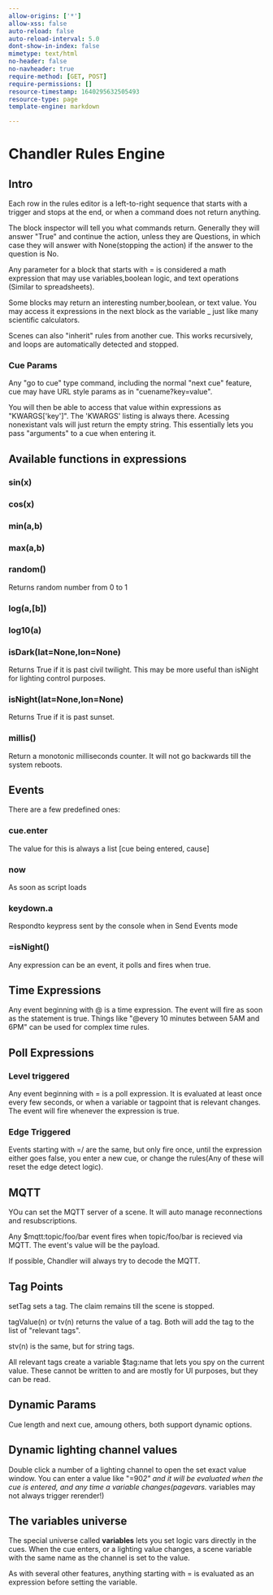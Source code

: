 ```yaml
---
allow-origins: ['*']
allow-xss: false
auto-reload: false
auto-reload-interval: 5.0
dont-show-in-index: false
mimetype: text/html
no-header: false
no-navheader: true
require-method: [GET, POST]
require-permissions: []
resource-timestamp: 1640295632505493
resource-type: page
template-engine: markdown

---
```

Chandler Rules Engine
=====================

## Intro

Each row in the rules editor is a left-to-right sequence that starts with a trigger and stops at the end, or when a command does not return anything.

The block inspector will tell you what commands return. Generally they will answer "True" and continue the action, unless they are Questions,
in which case they will answer with None(stopping the action) if the answer to the question is No.

Any parameter for a block that starts with = is considered a math expression that may use variables,boolean logic, and text operations (Similar to spreadsheets).

Some blocks may return an interesting number,boolean, or text value. You may access it expressions in the next block as the variable _ just like many scientific calculators.

Scenes can also "inherit" rules from another cue. This works recursively, and loops are automatically detected and stopped.

### Cue Params

Any "go to cue" type command, including the normal "next cue" feature, cue may have URL style params as in "cuename?key=value".

You will then  be able to access that value within expressions as "KWARGS['key']".  The 'KWARGS' listing is always there. Acessing nonexistant vals will just return
the empty string.  This essentially lets you pass "arguments" to a cue when entering it.


## Available functions in expressions

### sin(x)
### cos(x)
### min(a,b)
### max(a,b)
### random()
Returns random number from 0 to 1
### log(a,[b])
### log10(a)

### isDark(lat=None,lon=None)
Returns True if it is past civil twilight. This may be more useful than isNight for lighting control purposes.

### isNight(lat=None,lon=None)
Returns True if it is past sunset.

### millis()
Return a monotonic milliseconds counter. It will not go backwards till the system
reboots.


## Events

There are a few predefined ones:

### cue.enter

The value for this is always a list [cue being entered, cause]


### now
As soon as script loads

### keydown.a

Respondto keypress sent by the console when in Send Events mode

### =isNight()

Any expression can be an event, it polls and fires when true.

## Time Expressions

Any event beginning with @ is a time expression. The event will fire as soon as the statement is true.
Things like "@every 10 minutes between 5AM and 6PM" can be used for complex time rules.

## Poll Expressions

### Level triggered

Any event beginning with = is a poll expression. It is evaluated at least once every few seconds, or when a variable or tagpoint
that is relevant changes. The event will fire whenever the expression is true.

### Edge Triggered

Events starting with =/ are the same, but only fire once, until the expression either goes false, you enter a new cue, or change the rules(Any of these will reset the edge detect logic).

## MQTT

YOu can set the MQTT server of a scene. It will auto manage reconnections and resubscriptions.

Any $mqtt:topic/foo/bar event fires when topic/foo/bar is recieved via MQTT. The event's value will be the payload.

If possible, Chandler will always try to decode the MQTT.


## Tag Points

setTag sets a tag. The claim remains till the scene is stopped.

tagValue(n) or tv(n) returns the value of a tag. Both will add the tag to the list of "relevant tags".

stv(n) is the same, but for string tags.

All relevant tags create a variable $tag:name that lets you spy on the current value. These cannot be written to and are mostly 
for UI purposes, but they can be read.




## Dynamic Params

Cue length and next cue, amoung others, both support dynamic options.

## Dynamic lighting channel values

Double click a number of a lighting channel to open the set exact value window. You
can enter a value like "=90*2" and it will be evaluated when the cue is entered, 
and any time a variable changes(pagevars.* variables may not always trigger rerender!)

## The variables universe

The special universe called __variables__ lets you set logic vars directly in the cues. When the cue enters, or a lighting value changes,
a scene variable with the same name as the channel is set to the value.

As with several other features, anything starting with = is evaluated as an expression before setting the variable.



